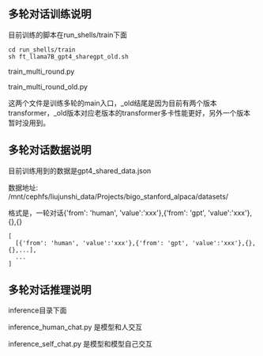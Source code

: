 
## 多轮对话训练说明

目前训练的脚本在run_shells/train下面

```
cd run_shells/train
sh ft_llama7B_gpt4_sharegpt_old.sh
```

train_multi_round.py

train_multi_round_old.py 

这两个文件是训练多轮的main入口，_old结尾是因为目前有两个版本transformer，_old版本对应老版本的transformer多卡性能更好，另外一个版本暂时没用到。


## 多轮对话数据说明

目前训练用到的数据是gpt4_shared_data.json

数据地址: /mnt/cephfs/liujunshi_data/Projects/bigo_stanford_alpaca/datasets/

格式是，一轮对话{'from': 'human', 'value':'xxx'},{'from': 'gpt', 'value':'xxx'},{},{}
```
[
  [{'from': 'human', 'value':'xxx'},{'from': 'gpt', 'value':'xxx'},{},{},...],
  ...
]
```

## 多轮对话推理说明
inference目录下面

inference_human_chat.py 是模型和人交互

inference_self_chat.py 是模型和模型自己交互
